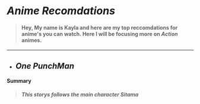 # *Anime Recomdations* 
> #### Hey, My name is Kayla and here are my top reccomdations for anime's you can watch. Here I will be focusing more on *Action* animes. 
---
- ## *One PunchMan*
#### Summary
> ##### This storys follows the main character Sitama
